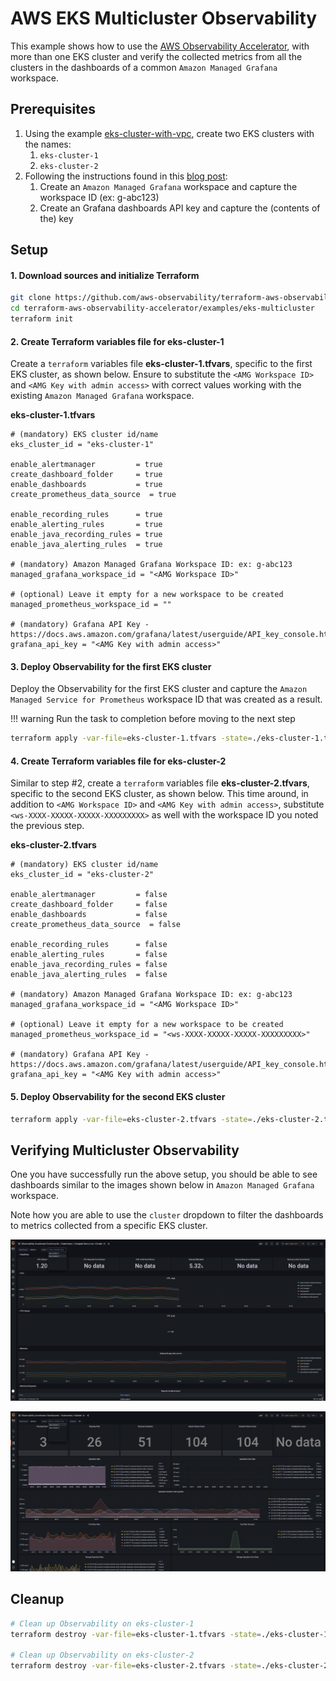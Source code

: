 # AWS EKS Multicluster Observability

This example shows how to use the [AWS Observability Accelerator](https://github.com/aws-observability/terraform-aws-observability-accelerator), with more than one EKS cluster and verify the collected metrics from all the clusters in the dashboards of a common `Amazon Managed Grafana` workspace.

## Prerequisites

1. Using the example [eks-cluster-with-vpc](../../examples/eks-cluster-with-vpc/), create two EKS clusters with the names:
   1. `eks-cluster-1`
   2. `eks-cluster-2`
2. Following the instructions found in this [blog post](https://aws.amazon.com/blogs/mt/announcing-aws-observability-accelerator-to-configure-comprehensive-observability-for-amazon-eks/):
   1. Create an `Amazon Managed Grafana` workspace and capture the workspace ID (ex: g-abc123)
   2. Create an Grafana dashboards API key and capture the (contents of the) key

## Setup

#### 1. Download sources and initialize Terraform

```sh
git clone https://github.com/aws-observability/terraform-aws-observability-accelerator.git
cd terraform-aws-observability-accelerator/examples/eks-multicluster
terraform init
```

#### 2. Create Terraform variables file for eks-cluster-1

Create a `terraform` variables file **eks-cluster-1.tfvars**, specific to the first EKS cluster, as shown below. Ensure to substitute the `<AMG Workspace ID>` and `<AMG Key with admin access>` with correct values working with the existing `Amazon Managed Grafana` workspace.

**eks-cluster-1.tfvars**
```
# (mandatory) EKS cluster id/name
eks_cluster_id = "eks-cluster-1"

enable_alertmanager         = true
create_dashboard_folder     = true
enable_dashboards           = true
create_prometheus_data_source  = true

enable_recording_rules      = true
enable_alerting_rules       = true
enable_java_recording_rules = true
enable_java_alerting_rules  = true

# (mandatory) Amazon Managed Grafana Workspace ID: ex: g-abc123
managed_grafana_workspace_id = "<AMG Workspace ID>"

# (optional) Leave it empty for a new workspace to be created
managed_prometheus_workspace_id = ""

# (mandatory) Grafana API Key - https://docs.aws.amazon.com/grafana/latest/userguide/API_key_console.html
grafana_api_key = "<AMG Key with admin access>"
```

#### 3. Deploy Observability for the first EKS cluster

Deploy the Observability for the first EKS cluster and capture the `Amazon Managed Service for Prometheus` workspace ID that was created as a result.

!!! warning
    Run the task to completion before moving to the next step

```sh
terraform apply -var-file=eks-cluster-1.tfvars -state=./eks-cluster-1.tfstate --auto-approve
```

#### 4. Create Terraform variables file for eks-cluster-2

Similar to step #2, create a `terraform` variables file **eks-cluster-2.tfvars**, specific to the second EKS cluster, as shown below. This time around, in addition to `<AMG Workspace ID>` and `<AMG Key with admin access>`, substitute `<ws-XXXX-XXXXX-XXXXX-XXXXXXXXX>` as well with the workspace ID you noted the previous step.

**eks-cluster-2.tfvars**
```
# (mandatory) EKS cluster id/name
eks_cluster_id = "eks-cluster-2"

enable_alertmanager         = false
create_dashboard_folder     = false
enable_dashboards           = false
create_prometheus_data_source  = false

enable_recording_rules      = false
enable_alerting_rules       = false
enable_java_recording_rules = false
enable_java_alerting_rules  = false

# (mandatory) Amazon Managed Grafana Workspace ID: ex: g-abc123
managed_grafana_workspace_id = "<AMG Workspace ID>"

# (optional) Leave it empty for a new workspace to be created
managed_prometheus_workspace_id = "<ws-XXXX-XXXXX-XXXXX-XXXXXXXXX>"

# (mandatory) Grafana API Key - https://docs.aws.amazon.com/grafana/latest/userguide/API_key_console.html
grafana_api_key = "<AMG Key with admin access>"
```

#### 5. Deploy Observability for the second EKS cluster

```sh
terraform apply -var-file=eks-cluster-2.tfvars -state=./eks-cluster-2.tfstate --auto-approve
```

## Verifying Multicluster Observability

One you have successfully run the above setup, you should be able to see dashboards similar to the images shown below in `Amazon Managed Grafana` workspace.

Note how you are able to use the `cluster` dropdown to filter the dashboards to metrics collected from a specific EKS cluster.

![Sample Image 1](../../docs/images/eks-multicluster-1.png)

![Sample Image 2](../../docs/images/eks-multicluster-2.png)

## Cleanup

```sh
# Clean up Observability on eks-cluster-1
terraform destroy -var-file=eks-cluster-1.tfvars -state=./eks-cluster-1.tfstate --auto-approve

# Clean up Observability on eks-cluster-2
terraform destroy -var-file=eks-cluster-2.tfvars -state=./eks-cluster-2.tfstate --auto-approve
```
